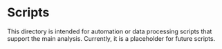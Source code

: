 # Scripts

This directory is intended for automation or data processing scripts that support the main analysis. Currently, it is a placeholder for future scripts.
